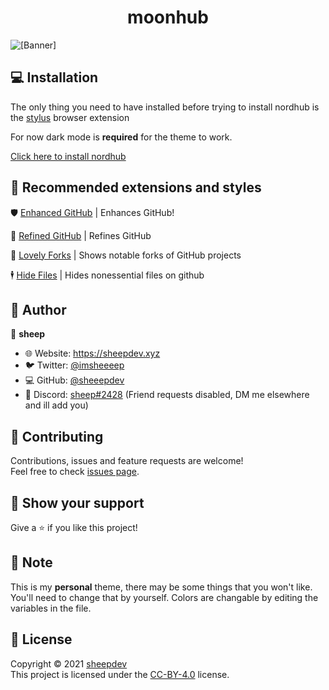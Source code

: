 <h1 align="center">moonhub</h1>

![[Banner]](https://socialify.git.ci/azure-moon/moonhub/image?description=1&descriptionEditable=a%20github%20theme%20inspired%20by%20space%20%F0%9F%9A%80&font=Raleway&language=1&name=1&owner=1&theme=Dark)

## 💻 Installation

The only thing you need to have installed before trying to install nordhub is the [stylus](https://github.com/openstyles/stylus) browser extension

For now dark mode is **required** for the theme to work.

[Click here to install nordhub](https://github.com/azure-moon/moonhub/raw/main/moonhub.user.css)


## 🎨 Recommended extensions and styles


🛡️ [Enhanced GitHub](https://github.com/softvar/enhanced-github) | Enhances GitHub!

🌟 [Refined GitHub](https://github.com/refined-github/refined-github) | Refines GitHub

🍴 [Lovely Forks](https://github.com/musically-ut/lovely-forks) | Shows notable forks of GitHub projects

🕴️ [Hide Files](https://github.com/sindresorhus/hide-files-on-github) | Hides nonessential files on github


## 👤 Author

🐏 **sheep**

* 🌐 Website: https://sheepdev.xyz
* 🐦 Twitter: [@imsheeeep](https://twitter.com/imsheeeep)
* 💻 GitHub: [@sheeepdev](https://github.com/sheeepdev)
* 💬 Discord: [sheep#2428](https://discord.com/users/429303151598895106) (Friend requests disabled, DM me elsewhere and ill add you)

## 🤝 Contributing

Contributions, issues and feature requests are welcome!<br />Feel free to check [issues page](https://github.com/azure-moon/moonhub/issues). 

## 🌟 Show your support

Give a ⭐️ if you like this project!

## 📝 Note

This is my **personal** theme, there may be some things that you won't like. You'll need to change that by yourself.
Colors are changable by editing the variables in the file.

## 📩 License

Copyright © 2021 [sheepdev](https://sheepdev.xyz/)<br />
This project is licensed under the [CC-BY-4.0](https://github.com/azure-moon/moonhub/blob/main/LICENSE) license.
